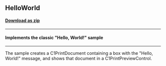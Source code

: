 ## HelloWorld
#### [Download as zip](https://grapecity.github.io/DownGit/#/home?url=https://github.com/GrapeCity/ComponentOne-WinForms-Samples/tree/master/NetFramework\Reports\C1Preview\CS\HelloWorld)
____
#### Implements the classic "Hello, World!" sample
____
The sample creates a C1PrintDocument containing a box with the "Hello, World!" message, and shows that document in a C1PrintPreviewControl. 